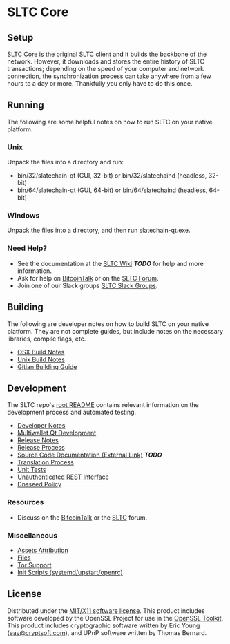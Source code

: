 SLTC Core
=====================

Setup
---------------------
[SLTC Core](http://slatechain.org/wallet) is the original SLTC client and it builds the backbone of the network. However, it downloads and stores the entire history of SLTC transactions; depending on the speed of your computer and network connection, the synchronization process can take anywhere from a few hours to a day or more. Thankfully you only have to do this once.

Running
---------------------
The following are some helpful notes on how to run SLTC on your native platform.

### Unix

Unpack the files into a directory and run:

- bin/32/slatechain-qt (GUI, 32-bit) or bin/32/slatechaind (headless, 32-bit)
- bin/64/slatechain-qt (GUI, 64-bit) or bin/64/slatechaind (headless, 64-bit)

### Windows

Unpack the files into a directory, and then run slatechain-qt.exe.

### Need Help?

* See the documentation at the [SLTC Wiki](https://en.bitcoin.it/wiki/Main_Page) ***TODO***
for help and more information.
* Ask for help on [BitcoinTalk](https://bitcointalk.org/index.php?topic=1262920.0) or on the [SLTC Forum](http://forum.slatechain.org/).
* Join one of our Slack groups [SLTC Slack Groups](https://slatechain.org/slack-logins/).

Building
---------------------
The following are developer notes on how to build SLTC on your native platform. They are not complete guides, but include notes on the necessary libraries, compile flags, etc.

- [OSX Build Notes](build-osx.md)
- [Unix Build Notes](build-unix.md)
- [Gitian Building Guide](gitian-building.md)

Development
---------------------
The SLTC repo's [root README](https://github.com/SLTC-Project/SLTC/blob/master/README.md) contains relevant information on the development process and automated testing.

- [Developer Notes](developer-notes.md)
- [Multiwallet Qt Development](multiwallet-qt.md)
- [Release Notes](release-notes.md)
- [Release Process](release-process.md)
- [Source Code Documentation (External Link)](https://dev.visucore.com/bitcoin/doxygen/) ***TODO***
- [Translation Process](translation_process.md)
- [Unit Tests](unit-tests.md)
- [Unauthenticated REST Interface](REST-interface.md)
- [Dnsseed Policy](dnsseed-policy.md)

### Resources

* Discuss on the [BitcoinTalk](https://bitcointalk.org/index.php?topic=1262920.0) or the [SLTC](http://forum.slatechain.org/) forum.

### Miscellaneous
- [Assets Attribution](assets-attribution.md)
- [Files](files.md)
- [Tor Support](tor.md)
- [Init Scripts (systemd/upstart/openrc)](init.md)

License
---------------------
Distributed under the [MIT/X11 software license](http://www.opensource.org/licenses/mit-license.php).
This product includes software developed by the OpenSSL Project for use in the [OpenSSL Toolkit](https://www.openssl.org/). This product includes
cryptographic software written by Eric Young ([eay@cryptsoft.com](mailto:eay@cryptsoft.com)), and UPnP software written by Thomas Bernard.
